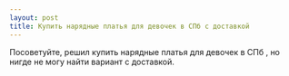```yaml
---
layout: post 
title: Купить нарядные платья для девочек в СПб с доставкой 
--- 
```

Посоветуйте, решил купить нарядные платья для девочек в СПб , но нигде не могу найти вариант с доставкой.